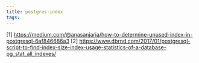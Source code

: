 ```yaml
---
title: postgres-index
tags:
---
```


[1] https://medium.com/@anasanjaria/how-to-determine-unused-index-in-postgresql-6af846686a3
[2] https://www.dbrnd.com/2017/01/postgresql-script-to-find-index-size-index-usage-statistics-of-a-database-pg_stat_all_indexes/
